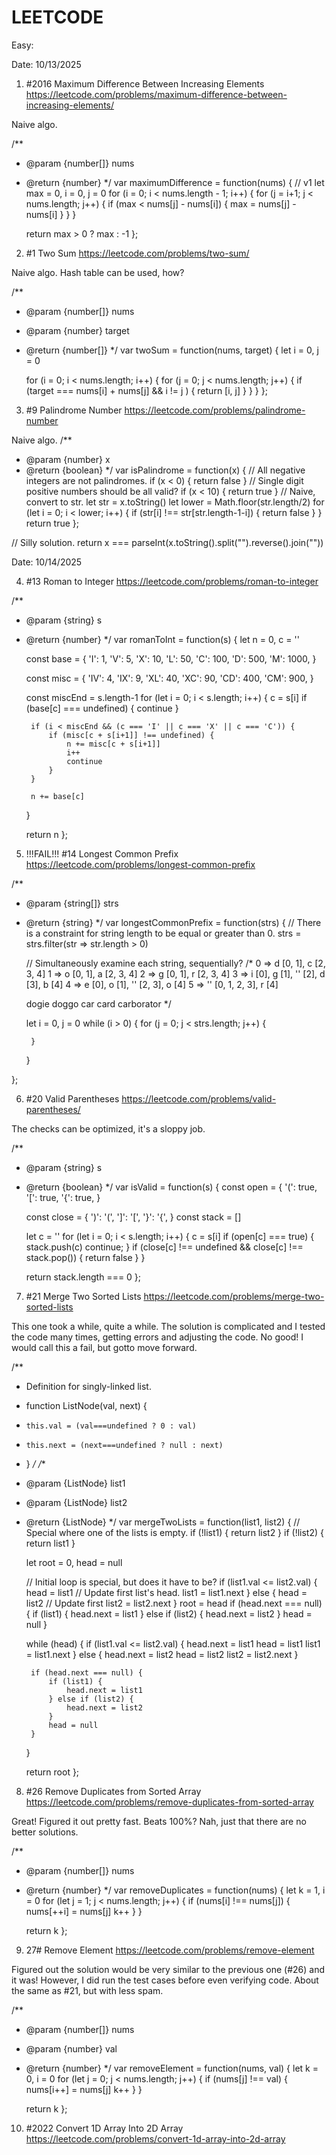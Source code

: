 
LEETCODE
========

Easy:

Date: 10/13/2025

1. #2016 Maximum Difference Between Increasing Elements
https://leetcode.com/problems/maximum-difference-between-increasing-elements/

Naive algo.

/**
 * @param {number[]} nums
 * @return {number}
 */
var maximumDifference = function(nums) {
    // v1
    let max = 0, i = 0, j = 0
    for (i = 0; i < nums.length - 1; i++) {
        for (j = i+1; j < nums.length; j++) {
            if (max < nums[j] - nums[i]) {
                max = nums[j] - nums[i]
            }
        }
    }

    return max > 0 ? max : -1
};

2. #1 Two Sum
https://leetcode.com/problems/two-sum/

Naive algo.
Hash table can be used, how?

/**
 * @param {number[]} nums
 * @param {number} target
 * @return {number[]}
 */
var twoSum = function(nums, target) {
    let i = 0, j = 0

    for (i = 0; i < nums.length; i++) {
        for (j = 0; j < nums.length; j++) {
            if (target === nums[i] + nums[j]
                && i != j
            ) {
                return [i, j]
            }
        }
    }
};

3. #9 Palindrome Number
https://leetcode.com/problems/palindrome-number

Naive algo.
/**
 * @param {number} x
 * @return {boolean}
 */
var isPalindrome = function(x) {
    // All negative integers are not palindromes.
    if (x < 0) {
        return false
    }
    // Single digit positive numbers should be all valid?
    if (x < 10) {
        return true
    }
    // Naive, convert to str.
    let str = x.toString()
    let lower = Math.floor(str.length/2)
    for (let i = 0; i < lower; i++) {
        if (str[i] !== str[str.length-1-i]) {
            return false
        }
    }
    return true
};

// Silly solution.
return x === parseInt(x.toString().split("").reverse().join(""))

Date: 10/14/2025

4. #13 Roman to Integer
https://leetcode.com/problems/roman-to-integer

/**
 * @param {string} s
 * @return {number}
 */
var romanToInt = function(s) {
    let n = 0, c = ''

    const base = {
        'I': 1,
        'V': 5,
        'X': 10,
        'L': 50,
        'C': 100,
        'D': 500,
        'M': 1000,
    }

    const misc = {
        'IV': 4,
        'IX': 9,
        'XL': 40,
        'XC': 90,
        'CD': 400,
        'CM': 900,
    }
    
    const miscEnd = s.length-1
    for (let i = 0; i < s.length; i++) {
        c = s[i]
        if (base[c] === undefined) {
            continue
        }

        if (i < miscEnd && (c === 'I' || c === 'X' || c === 'C')) {
            if (misc[c + s[i+1]] !== undefined) {
                n += misc[c + s[i+1]]
                i++
                continue
            }
        }

        n += base[c]
    }

    return n
};

5. !!!FAIL!!! #14 Longest Common Prefix
https://leetcode.com/problems/longest-common-prefix

/**
 * @param {string[]} strs
 * @return {string}
 */
var longestCommonPrefix = function(strs) {
    // There is a constraint for string length to be equal or greater than 0.
    strs = strs.filter(str => str.length > 0)

    // Simultaneously examine each string, sequentially?
    /*
    0 => d  [0,     1],  c [2,      3,     4]
    1 => o  [0,     1],  a [2,      3,     4]
    2 => g  [0,     1],  r [2,      3,     4]
    3 => i  [0], g [1], '' [2],  d [3], b [4]
    4 => e  [0], o [1], '' [2,      3], o [4]
    5 => '' [0,     1,      2,      3], r [4]

    dogie
    doggo
    car
    card
    carborator
    */

    let i = 0,
        j = 0
    while (i > 0) {
        for (j = 0; j < strs.length; j++) {
            
        }
    }

};

6. #20 Valid Parentheses
https://leetcode.com/problems/valid-parentheses/

The checks can be optimized, it's a sloppy job.

/**
 * @param {string} s
 * @return {boolean}
 */
var isValid = function(s) {
    const open = {
        '(': true,
        '[': true,
        '{': true,
    }

    const close = {
        ')': '(',
        ']': '[',
        '}': '{',
    }
    const stack = []

    let c = ''
    for (let i = 0; i < s.length; i++) {
        c = s[i]
        if (open[c] === true) {
            stack.push(c)
            continue;
        }
        if (close[c] !== undefined && close[c] !== stack.pop()) {
            return false
        }
    }

    return stack.length === 0
};

7. #21 Merge Two Sorted Lists
https://leetcode.com/problems/merge-two-sorted-lists

This one took a while, quite a while. The solution is complicated and
I tested the code many times, getting errors and adjusting the code.
No good! I would call this a fail, but gotto move forward.

/**
 * Definition for singly-linked list.
 * function ListNode(val, next) {
 *     this.val = (val===undefined ? 0 : val)
 *     this.next = (next===undefined ? null : next)
 * }
 */
/**
 * @param {ListNode} list1
 * @param {ListNode} list2
 * @return {ListNode}
 */
var mergeTwoLists = function(list1, list2) {
    // Special where one of the lists is empty.
    if (!list1) {
        return list2
    }
    if (!list2) {
        return list1
    }

    let root = 0, head = null

    // Initial loop is special, but does it have to be?
    if (list1.val <= list2.val) {
        head = list1
        // Update first list's head.
        list1 = list1.next
    } else {
        head = list2
        // Update first 
        list2 = list2.next
    }
    root = head
    if (head.next === null) {
        if (list1) {
            head.next = list1
        } else if (list2) {
            head.next = list2
        }
        head = null
    }

    while (head) {
        if (list1.val <= list2.val) {
            head.next = list1
            head = list1
            list1 = list1.next
        } else {
            head.next = list2
            head = list2
            list2 = list2.next
        }

        if (head.next === null) {
            if (list1) {
                head.next = list1
            } else if (list2) {
                head.next = list2
            }
            head = null
        }
    }

    return root
};

8. #26 Remove Duplicates from Sorted Array
https://leetcode.com/problems/remove-duplicates-from-sorted-array

Great! Figured it out pretty fast. Beats 100%? Nah, just that there are no better solutions.

/**
 * @param {number[]} nums
 * @return {number}
 */
var removeDuplicates = function(nums) {
    let k = 1, i = 0
    for (let j = 1; j < nums.length; j++) {
        if (nums[i] !== nums[j]) {
            nums[++i] = nums[j]
            k++
        }
    }

    return k
};

9. 27# Remove Element
https://leetcode.com/problems/remove-element

Figured out the solution would be very similar to the previous one (#26) and it was!
However, I did run the test cases before even verifying code. About the same as #21,
but with less spam.

/**
 * @param {number[]} nums
 * @param {number} val
 * @return {number}
 */
var removeElement = function(nums, val) {
    let k = 0, i = 0
    for (let j = 0; j < nums.length; j++) {
        if (nums[j] !== val) {
            nums[i++] = nums[j]
            k++
        }
    }

    return k
};

10. #2022 Convert 1D Array Into 2D Array
https://leetcode.com/problems/convert-1d-array-into-2d-array

